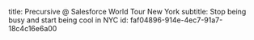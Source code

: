 title: Precursive @ Salesforce World Tour New York
subtitle: Stop being busy and start being cool in NYC
id: faf04896-914e-4ec7-91a7-18c4c16e6a00
